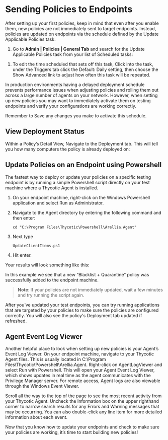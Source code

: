 [title]: # (Sending Policies to Endpoints)
[tags]: # (Application Control,Policy,Endpoints)
[priority]: # (211)
# Sending Policies to Endpoints

After setting up your first policies, keep in mind that even after you enable them, new policies are not immediately sent to target endpoints. Instead, policies are updated on endpoints via the schedule defined by the Update Applicable Policies task.

1. Go to __Admin | Policies | General Tab__ and search for the Update Applicable Policies task from your list of Scheduled tasks:

<User-added image>

1. To edit the time scheduled that sets off this task, Click into the task, under the Triggers tab click the Default: Daily setting, then choose the Show Advanced link to adjust how often this task will be repeated.

<User-added image>

In production environments having a delayed deployment schedule prevents performance issues when adjusting policies and rolling them out across a large number of agents on your network. However, when setting up new policies you may want to immediately activate them on testing endpoints and verify your configurations are working correctly. 

Remember to Save any changes you make to activate this schedule.

## View Deployment Status

Within a Policy’s Detail View, Navigate to the Deployment tab. This will tell you how many computers the policy is already deployed on:

<User-added image>

## Update Policies on an Endpoint using Powershell

The fastest way to deploy or update your policies on a specific testing endpoint is by running a simple Powershell script directly on your test machine where a Thycotic Agent is installed.

1. On your endpoint machine, right-click on the Windows Powershell application and select Run as Administrator.
1. Navigate to the Agent directory by entering the following command and then enter:

   ```shell
   cd "C:\Program Files\Thycotic\Powershell\Arellia.Agent"
   ```

1. Next type

   ```shell
   UpdateClientItems.ps1
   ```

1. Hit enter.

<User-added image>

Your results will look something like this:

<User-added image>

In this example we see that a new “Blacklist + Quarantine” policy was successfully added to the endpoint machine.

>**Note**:
>If your policies are not immediately updated, wait a few minutes and try running the script again.

After you’ve updated your test endpoints, you can try running applications that are targeted by your policies to make sure the policies are configured correctly. You will also see the policy's Deployment tab updated if refreshed.

## Agent Event Log Viewer
Another helpful place to look when setting up new policies is your Agent’s Event Log Viewer. On your endpoint machine, navigate to your Thycotic Agent files. This is usually located in C:\Program Files\Thycotic\Powershell\Arellia.Agent. Right-click on AgentLogViewer and select Run with Powershell.  This will open your Agent Event Log Viewer, which shows updates in real time as the agent communicates with the Privilege Manager server. For remote access, Agent logs are also viewable through the Windows Event Viewer.

Scroll all the way to the top of the page to see the most recent activity from your Thycotic Agent. Uncheck the Information box on the upper righthand corner to narrow search results for any Errors and Warning messages that may be occurring. You can also double-click any line item for more detailed information about each event.

<User-added image>

Now that you know how to update your endpoints and check to make sure your policies are working, it’s time to start building new policies!